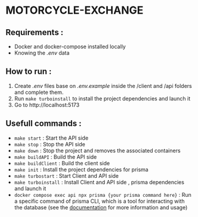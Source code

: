 # MOTORCYCLE-EXCHANGE

## Requirements :

- Docker and docker-compose installed locally
- Knowing the _.env_ data

## How to run :

1. Create _.env_ files base on _.env.example_ inside the /client and /api folders and complete them.
2. Run `make turboinstall` to install the project dependencies and launch it
3. Go to http://localhost:5173

## Usefull commands :

- `make start` : Start the API side
- `make stop` : Stop the API side
- `make down` : Stop the project and removes the associated containers
- `make buildAPI` : Build the API side
- `make buildClient` : Build the client side
- `make init` : Install the project dependencies for prisma
- `make turbostart` : Start Client and API side
- `make turboinstall` : Install Client and API side , prisma dependencies and launch it
- `docker compose exec api npx prisma {your prisma command here}` : Run a specific command of prisma CLI, which is a tool for interacting with the database (see the [documentation](https://www.prisma.io/docs/reference/api-reference/command-reference) for more information and usage)
